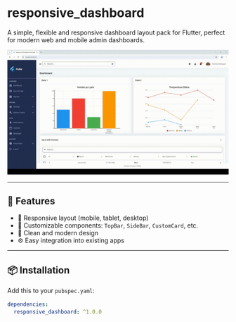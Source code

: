 # responsive_dashboard

A simple, flexible and responsive dashboard layout pack for Flutter, perfect for modern web and mobile admin dashboards.

![Screenshot](https://github.com/romulorodrigues/responsive_dashboard/blob/main/screenshots/demo.gif)

---

## 🚀 Features

- 📱 Responsive layout (mobile, tablet, desktop)
- 🧩 Customizable components: `TopBar`, `SideBar`, `CustomCard`, etc.
- 🎯 Clean and modern design
- ⚙️ Easy integration into existing apps

---

## 📦 Installation

Add this to your `pubspec.yaml`:

```yaml
dependencies:
  responsive_dashboard: ^1.0.0
```
